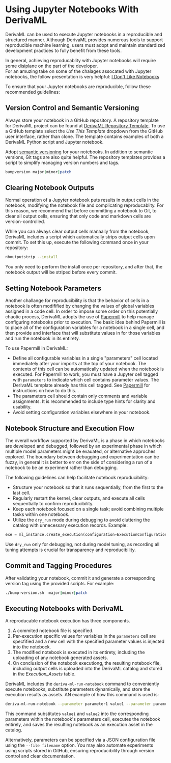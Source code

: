 # Using Jupyter Notebooks With DerivaML

DerivaML can be used to execute Jupyter notebooks in a reproducible and structured manner. 
Although DerivaML provides numerous tools to support reproducible machine learning, users must adopt and maintain standardized development practices to fully benefit from these tools.

In general, achieving reproducablity with Jupyter notebooks will require some disiplane on the part of the developer.  
For an amuzing take on some of the chalages assocated with Jupyter notebooks, the follow presentation is very helpful:
[I Don't Like Notebooks](https://docs.google.com/presentation/d/1n2RlMdmv1p25Xy5thJUhkKGvjtV-dkAIsUXP-AL4ffI/edit#slide=id.g3d168d2fd3_0_72)

To ensure that your Jupyter notebooks are reproducible, follow these recommended guidelines:

## Version Control and Semantic Versioning

Always store your notebook in a GitHub repository. A repository template for DerivaML project can be found at [DerivaML Repository Template](https://github.com/informatics-isi-edu/deriva-ml-model-template).
To use a GitHub template select the *Use This Template* dropdown from the GitHub user interface, rather than clone.
The template contains examples of both a DerivaML Python script and Jupyter notebook.

Adopt [semantic versioning](https://semver.org) for your notebooks. 
In addition to semantic versions, Git tags are also quite helpful.
The repository templates provides a script to simplify managing version numbers and tags.

```bash
bumpversion major|minor|patch
```

## Clearing Notebook Outputs

Normal operation of a Jupyter notebook puts results in output cells in the notebook, modifying the notebook file and complicating reproducablity.
For this reason, we recommend that before committing a notebook to Git, to clear all output cells, ensuring that only code and markdown cells are version-controlled.

While you can always clear output cells manaally from the notebook, DerivaML includes a script which automatically strips output cells upon commit. 
To set this up, execute the following command once in your repository:

```bash
nboutputstrip --install
```
You only need to perform the install once per repository, and after that, the notebook output will be striped before every commit.

## Setting Notebook Parameters

Another challange for reproducibility is that the behavior of cells in a notebook is often modifified by changing the values of global variables assigned in a code cell.
In order to impose some order on this potentially chaotic process, DerivaML adopts the use of [Papermill](https://papermill.readthedocs.io) to help manage configuring notebooks prior to execution.
The basic idea behind Papermill is to place all of the configuration variables for a notebook in a single cell, and then provide and interface that will substitute values in for those variables and run the notebook in its entirety.

To use Papermill in DerivaML:
- Define all configurable variables in a single "parameters" cell located immediately after your imports at the top of your notebook. The contents of this cell can be automatically updated when the notebook is executed. 
For Papermill to work, you must have a Jupyter cell tagged with `parameters` to indicate which cell contains parameter values. The DerivaML template already has this cell tagged. See [Papermill](https://papermill.readthedocs.io/en/latest/usage-parameterize.html) for instructions on how to do this.  .
- The parameters cell should contain only comments and variable assignments.  It is recommended to include type hints for clarity and usability.
- Avoid setting configuration variables elsewhere in your notebook.

## Notebook Structure and Execution Flow

The overall workflow supported by DerivaML is a phase in which notebooks are developed and debugged, followed by an experimental phase in which multiple model parameters might be evauated, or alternative approches explored.
The boundary between debugging and experimentation can be fuzzy, in general it is better to err on the side of considering a run of a notebook to be an experiment rather than debugging.

The following guidelines can help facilitate notebook reproducibility:
- Structure your notebook so that it runs sequentially, from the first to the last cell.
- Regularly restart the kernel, clear outputs, and execute all cells sequentially to confirm reproducibility.
- Keep each notebook focused on a single task; avoid combining multiple tasks within one notebook.
- Utilize the `dry_run` mode during debugging to avoid cluttering the catalog with unnecessary execution records. Example:

```python
exe = ml_instance.create_execution(configuration=ExecutionConfiguration(...), dry_run=True)
```

Use `dry_run` only for debugging, not during model tuning, as recording all tuning attempts is crucial for transparency and reproducibility.

## Commit and Tagging Procedures

After validating your notebook, commit it and generate a corresponding version tag using the provided scripts. For example:

```bash
./bump-version.sh  major|minor|patch
```

## Executing Notebooks with DerivaML

A reproducable notebook execution has three components. 
1. A commited notebook file is specified.
2. Per-execution specific values for variables in the `parameters` cell are specfified and a new cell with the specified parameter values is injected into the notebock.
3. The modified notebook is executed in its entirety, including the uploading of any notebook generated assets.
4. On conclusion of the notebook executiong, the resulting notebook file, including output cells is uploaded into the DerivaML catalog and stored in the *Execution_Assets* table.

DerivaML includes the `deriva-ml-run-notebook` command to conveniently execute notebooks, substitute parameters dynamically, and store the execution results as assets.
AN example of how this command is used is:

```bash
deriva-ml-run-notebook --parameter parameter1 value1 --parameter parameter2 value2 my-notebook.ipynb
```

This command substitutes `value1` and `value2` into the corresponding parameters within the notebook's parameters cell, executes the notebook entirely, and saves the resulting notebook as an execution asset in the catalog.

Alternatively, parameters can be specified via a JSON configuration file using the `--file filename` option.
You may also automate experiments using scripts stored in GitHub, ensuring reproducibility through version control and clear documentation.

